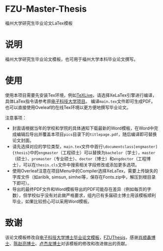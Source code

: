 # FZU-Master-Thesis
福州大学研究生毕业论文LaTex模板

# 说明
福州大学研究生毕业论文模板，也可用于福州大学本科毕业论文撰写。

# 使用
使用本项目需要先安装Tex环境，例如[TeXLive](https://tug.org/texlive/)，请选择XeLaTex引擎进行编译，具体LaTex指令请参考原[电子科技大学项目]((https://github.com/bdebye/thesisuestc))。
编译`main.tex`文件即可生成PDF。也可以直接使用Oveleaf的在线Tex环境以更方便地撰写毕业论文。

注意事项：
- 封面请根据当年的学校和学院的具体通知下载最新的Word模板，在Word中完成编辑后导出并覆盖本项目`pics`目录下的`titlepage.pdf`，随后编译即可替换论文封面。
- 请先选择对应的学位类型，`main.tex`文件中首行`\documentclass[engmaster]{thesis}`中的`engmaster`（工程硕士）可以替换为`bachelor`（学士），`master`（硕士）、`promaster`（专业硕士）、`doctor`（博士）和`engdoctor`（工程博士），可以在`thesis.cls`文件中搜索相关字段修改或添加更多选项。
- 使用Overleaf注意在项目Menu中的Compiler选择XeLaTex，需要上传缺失的字库文件（如ariblk, simsun, simhei等，保存在Fonts.zip中，解压到根目录下即可）。
- 导出的最终PDF文件和Word模板导出的PDF可能存在差异（例如每页的字数），但学校似乎没有对此做严格要求，组内已有多届硕士博士用该模板顺利毕业，如果比较担心可以采用Word模板。

# 致谢
该论文模板修改自[电子科技大学博士毕业论文模板](https://github.com/bdebye/thesisuestc)，[FZUThesis](https://github.com/chenzl23/FZUThesis)，感谢[肖顺鑫博士](https://github.com/Xiaoshunxin)、[陈赵亮博士](https://github.com/chenzl23)、[卢杰龙博士](https://github.com/long319)对该模板的修改和改进做出的贡献。
